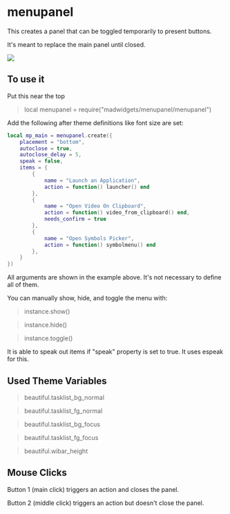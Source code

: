 # menupanel

This creates a panel that can be toggled temporarily to present buttons.

It's meant to replace the main panel until closed.

![](https://i.imgur.com/DktBQcC.gif)

## To use it

Put this near the top
>local menupanel = require("madwidgets/menupanel/menupanel")

Add the following after theme definitions like font size are set:

```lua
local mp_main = menupanel.create({ 
    placement = "bottom",
    autoclose = true,
    autoclose_delay = 5,
    speak = false,
    items = {
        {
            name = "Launch an Application",
            action = function() launcher() end
        },
        {
            name = "Open Video On Clipboard",
            action = function() video_from_clipboard() end,
            needs_confirm = true
        },
        {
            name = "Open Symbols Picker",
            action = function() symbolmenu() end
        },
    }
})
```

All arguments are shown in the example above. It's not necessary to define all of them.

You can manually show, hide, and toggle the menu with:

>instance.show()

>instance.hide()

>instance.toggle()

It is able to speak out items if "speak" property is set to true. It uses espeak for this.

## Used Theme Variables

>beautiful.tasklist_bg_normal

>beautiful.tasklist_fg_normal

>beautiful.tasklist_bg_focus

>beautiful.tasklist_fg_focus

>beautiful.wibar_height

## Mouse Clicks

Button 1 (main click) triggers an action and closes the panel.

Button 2 (middle click) triggers an action but doesn't close the panel.